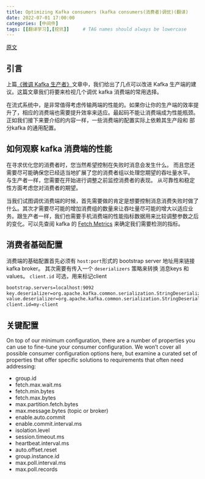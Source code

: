 ```yaml
---
title: Optimizing Kafka consumers (kafka consumers(消费者)调优)(翻译)
date: 2022-07-01 17:00:00
categories: [中间件]
tags: [[翻译学习],[挖坑]]     # TAG names should always be lowercase
---
```

[原文](https://strimzi.io/blog/2021/01/07/consumer-tuning/)

## 引言
上篇[《微调 Kafka 生产者》](https://strimzi.io/blog/2020/10/15/producer-tuning/)文章中，我们给出了几点可以改进 Kafka 生产端的建议。这篇文章我们将要来检视几个调优 kafka 消费端的常用选择。

在流式系统中，是非常值得考虑传输两端的性能的。如果你让你的生产端的效率提升了，相应的消费端也需要提升效率来适应。最起码不能让消费端成为性能瓶颈。正如我们接下来要介绍的内容一样，一些消费端的配置实际上依赖其生产段和 部分kafka 的通用配置。

## 如何观察 kafka 消费端的性能

在寻求优化您的消费者时，您当然希望控制在失败时消息会发生什么。 而且您还需要尽可能确保您已经适当地扩展了您的消费者组以处理您期望的吞吐量水平。 与生产者一样，您需要在开始进行调整之前监控消费者的表现。 从可靠性和稳定性方面考虑您对消费者的期望。

当我们试图调优消费端的时候，首先需要做的肯定是想要控制消息消费失败时做了什么。其次才需要尽可能的增加消费组的数量来让吞吐量尽可能的增大以适应业务。跟生产者一样，我们也需要手机消费端的性能指标数据用来比较调整参数之后的变化。可以先查阅 kafka 的 [Fetch Metrics](https://kafka.apache.org/documentation/#consumer_fetch_monitoring) 来确定我们需要检测的指标。

## 消费者基础配置

消费端的基础配置首先必须有 `host:port`形式的 bootstrap server 地址用来链接 kafka broker。
其次需要有传入一个 `deserializers` 策略来转换 消息keys 和 values。 `client.id` 可选，用来标记client

```bash
bootstrap.servers=localhost:9092
key.deserializer=org.apache.kafka.common.serialization.StringDeserializer
value.deserializer=org.apache.kafka.common.serialization.StringDeserializer
client.id=my-client
```

## 关键配置
On top of our minimum configuration, there are a number of properties you can use to fine-tune your consumer configuration. We won’t cover all possible consumer configuration options here, but examine a curated set of properties that offer specific solutions to requirements that often need addressing:

- group.id
- fetch.max.wait.ms
- fetch.min.bytes
- fetch.max.bytes
- max.partition.fetch.bytes
- max.message.bytes (topic or broker)
- enable.auto.commit
- enable.commit.interval.ms
- isolation.level
- session.timeout.ms
- heartbeat.interval.ms
- auto.offset.reset
- group.instance.id
- max.poll.interval.ms
- max.poll.records

